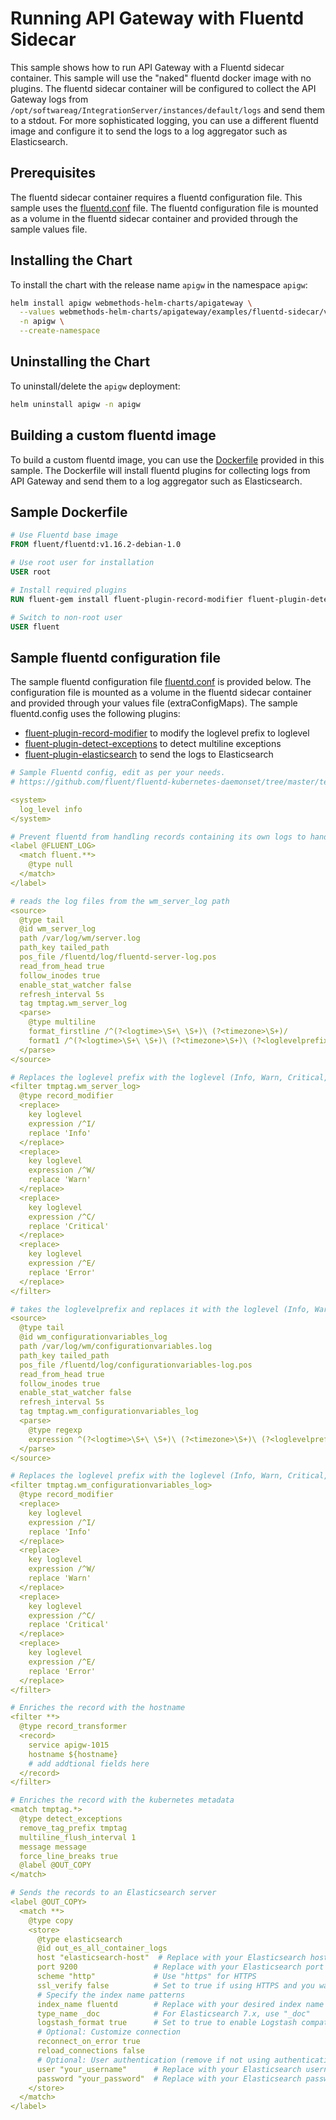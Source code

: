 # Running API Gateway with Fluentd Sidecar

This sample shows how to run API Gateway with a Fluentd sidecar container. This sample will use the "naked" fluentd docker image with no plugins. The fluentd sidecar container will be configured to collect the API Gateway logs from ```/opt/softwareag/IntegrationServer/instances/default/logs``` and send them to a stdout. For more sophisticated logging, you can use a different fluentd image and configure it to send the logs to a log aggregator such as Elasticsearch.

## Prerequisites

The fluentd sidecar container requires a fluentd configuration file. This sample uses the [fluentd.conf](fluentd.conf) file. The fluentd configuration file is mounted as a volume in the fluentd sidecar container and provided through the sample values file.

## Installing the Chart

To install the chart with the release name `apigw` in the namespace `apigw`:

```bash
helm install apigw webmethods-helm-charts/apigateway \
  --values webmethods-helm-charts/apigateway/examples/fluentd-sidecar/values.yaml \
  -n apigw \
  --create-namespace
```

## Uninstalling the Chart

To uninstall/delete the `apigw` deployment:

```bash
helm uninstall apigw -n apigw
```

## Building a custom fluentd image

To build a custom fluentd image, you can use the [Dockerfile](Dockerfile) provided in this sample. The Dockerfile will install fluentd plugins for collecting logs from API Gateway and send them to a log aggregator such as Elasticsearch. 

## Sample Dockerfile

```Dockerfile
# Use Fluentd base image
FROM fluent/fluentd:v1.16.2-debian-1.0

# Use root user for installation
USER root

# Install required plugins
RUN fluent-gem install fluent-plugin-record-modifier fluent-plugin-detect-exceptions fluent-plugin-elasticsearch

# Switch to non-root user
USER fluent
```

## Sample fluentd configuration file

The sample fluentd configuration file [fluentd.conf](fluentd.conf) is provided below. The configuration file is mounted as a volume in the fluentd sidecar container and provided through your values file (extraConfigMaps). The sample fluentd.config uses the following plugins:

* [fluent-plugin-record-modifier]() to modify the loglevel prefix to loglevel
* [fluent-plugin-detect-exceptions]() to detect multiline exceptions
* [fluent-plugin-elasticsearch]() to send the logs to Elasticsearch


```yaml
# Sample Fluentd config, edit as per your needs.
# https://github.com/fluent/fluentd-kubernetes-daemonset/tree/master/templates/conf has some good fluentd config examples

<system>
  log_level info
</system>

# Prevent fluentd from handling records containing its own logs to handle cycles.
<label @FLUENT_LOG>
  <match fluent.**>
    @type null
  </match>
</label>

# reads the log files from the wm_server_log path
<source>
  @type tail
  @id wm_server_log
  path /var/log/wm/server.log
  path_key tailed_path
  pos_file /fluentd/log/fluentd-server-log.pos
  read_from_head true
  follow_inodes true
  enable_stat_watcher false
  refresh_interval 5s
  tag tmptag.wm_server_log
  <parse>
    @type multiline
    format_firstline /^(?<logtime>\S+\ \S+)\ (?<timezone>\S+)/
    format1 /^(?<logtime>\S+\ \S+)\ (?<timezone>\S+)\ (?<loglevelprefix>.*?)(?<loglevel>.{1})(?<msg>.{1})\ (?<msg1>.*)/
  </parse>
</source>

# Replaces the loglevel prefix with the loglevel (Info, Warn, Critical, Error)
<filter tmptag.wm_server_log>
  @type record_modifier
  <replace>
    key loglevel
    expression /^I/
    replace 'Info'
  </replace>
  <replace>
    key loglevel
    expression /^W/
    replace 'Warn'
  </replace>
  <replace>
    key loglevel
    expression /^C/
    replace 'Critical'
  </replace>
  <replace>
    key loglevel
    expression /^E/
    replace 'Error'
  </replace>
</filter>

# takes the loglevelprefix and replaces it with the loglevel (Info, Warn, Critical, Error)
<source>
  @type tail
  @id wm_configurationvariables_log
  path /var/log/wm/configurationvariables.log
  path_key tailed_path
  pos_file /fluentd/log/configurationvariables-log.pos
  read_from_head true
  follow_inodes true
  enable_stat_watcher false
  refresh_interval 5s
  tag tmptag.wm_configurationvariables_log
  <parse>
    @type regexp
    expression ^(?<logtime>\S+\ \S+)\ (?<timezone>\S+)\ (?<loglevelprefix>.*?)(?<loglevel>.{1})(?<msg>.{1})\ (?<msg1>.*)
  </parse>
</source>

# Replaces the loglevel prefix with the loglevel (Info, Warn, Critical, Error) from the configurationvariables.log
<filter tmptag.wm_configurationvariables_log>
  @type record_modifier
  <replace>
    key loglevel
    expression /^I/
    replace 'Info'
  </replace>
  <replace>
    key loglevel
    expression /^W/
    replace 'Warn'
  </replace>
  <replace>
    key loglevel
    expression /^C/
    replace 'Critical'
  </replace>
  <replace>
    key loglevel
    expression /^E/
    replace 'Error'
  </replace>
</filter>

# Enriches the record with the hostname
<filter **>
  @type record_transformer
  <record>
    service apigw-1015
    hostname ${hostname}
    # add addtional fields here
  </record>
</filter>

# Enriches the record with the kubernetes metadata
<match tmptag.*>
  @type detect_exceptions
  remove_tag_prefix tmptag
  multiline_flush_interval 1
  message message
  force_line_breaks true
  @label @OUT_COPY
</match>

# Sends the records to an Elasticsearch server
<label @OUT_COPY>
  <match **>
    @type copy
    <store>
      @type elasticsearch
      @id out_es_all_container_logs
      host "elasticsearch-host"  # Replace with your Elasticsearch host
      port 9200                 # Replace with your Elasticsearch port
      scheme "http"             # Use "https" for HTTPS
      ssl_verify false          # Set to true if using HTTPS and you want to verify the server's certificate
      # Specify the index name patterns
      index_name fluentd        # Replace with your desired index name
      type_name _doc            # For Elasticsearch 7.x, use "_doc"
      logstash_format true      # Set to true to enable Logstash compatible index names
      # Optional: Customize connection
      reconnect_on_error true
      reload_connections false
      # Optional: User authentication (remove if not using authentication)
      user "your_username"      # Replace with your Elasticsearch username
      password "your_password"  # Replace with your Elasticsearch password
    </store>
  </match>
</label>

```